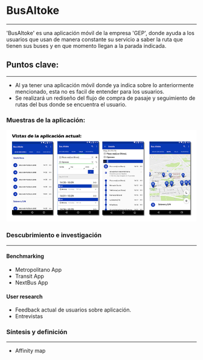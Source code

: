 # BusAltoke
___
'BusAltoke' es una aplicación móvil de la empresa 'GEP', donde ayuda a los usuarios que usan de manera constante su servicio a saber la ruta que tienen sus buses y en que momento llegan a la parada indicada.

## Puntos clave:
___
* Al ya tener una aplicación móvil donde ya indica sobre lo anteriormente mencionado, esta no es facil de entender para los usuarios.
* Se realizará un rediseño del flujo de compra de pasaje y seguimiento de rutas del bus donde se encuentra el usuario.

 ### Muestras de la aplicación:
 
 ![Aplicación original](assets/documents/origin.png)

 ### Descubrimiento e investigación
 ___
 #### Benchmarking
 
 * Metropolitano App
 * Transit App
 * NextBus App

#### User research
* Feedback actual de usuarios sobre aplicación.
* Entrevistas

### Síntesis y definición
___
* Affinity map
